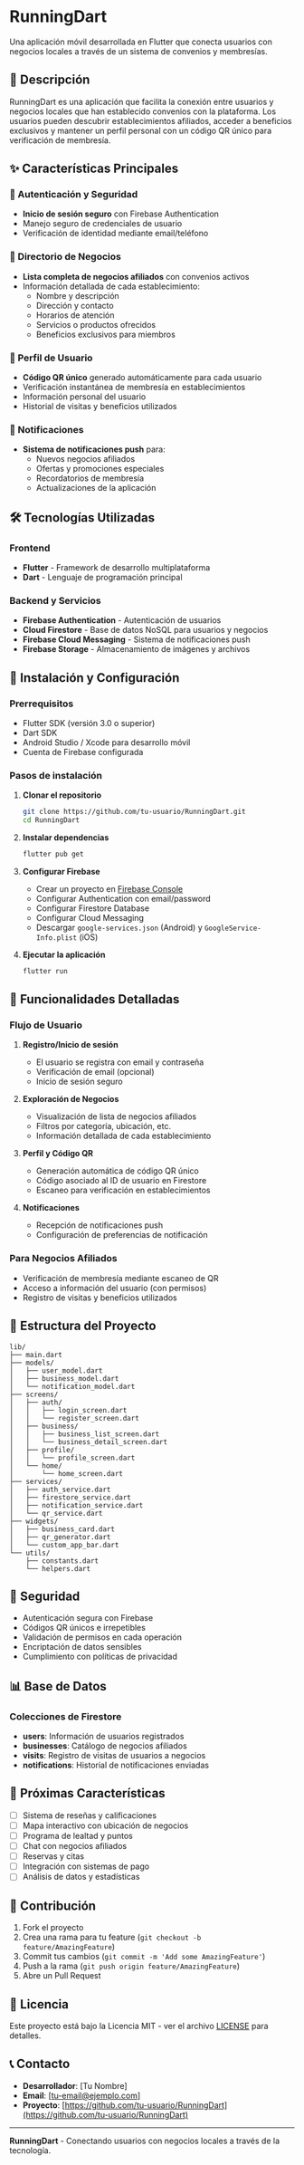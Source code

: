 # RunningDart

Una aplicación móvil desarrollada en Flutter que conecta usuarios con negocios locales a través de un sistema de convenios y membresías.

## 📱 Descripción

RunningDart es una aplicación que facilita la conexión entre usuarios y negocios locales que han establecido convenios con la plataforma. Los usuarios pueden descubrir establecimientos afiliados, acceder a beneficios exclusivos y mantener un perfil personal con un código QR único para verificación de membresía.

## ✨ Características Principales

### 🔐 Autenticación y Seguridad
- **Inicio de sesión seguro** con Firebase Authentication
- Manejo seguro de credenciales de usuario
- Verificación de identidad mediante email/teléfono

### 🏪 Directorio de Negocios
- **Lista completa de negocios afiliados** con convenios activos
- Información detallada de cada establecimiento:
  - Nombre y descripción
  - Dirección y contacto
  - Horarios de atención
  - Servicios o productos ofrecidos
  - Beneficios exclusivos para miembros

### 👤 Perfil de Usuario
- **Código QR único** generado automáticamente para cada usuario
- Verificación instantánea de membresía en establecimientos
- Información personal del usuario
- Historial de visitas y beneficios utilizados

### 🔔 Notificaciones
- **Sistema de notificaciones push** para:
  - Nuevos negocios afiliados
  - Ofertas y promociones especiales
  - Recordatorios de membresía
  - Actualizaciones de la aplicación

## 🛠️ Tecnologías Utilizadas

### Frontend
- **Flutter** - Framework de desarrollo multiplataforma
- **Dart** - Lenguaje de programación principal

### Backend y Servicios
- **Firebase Authentication** - Autenticación de usuarios
- **Cloud Firestore** - Base de datos NoSQL para usuarios y negocios
- **Firebase Cloud Messaging** - Sistema de notificaciones push
- **Firebase Storage** - Almacenamiento de imágenes y archivos

## 🚀 Instalación y Configuración

### Prerrequisitos
- Flutter SDK (versión 3.0 o superior)
- Dart SDK
- Android Studio / Xcode para desarrollo móvil
- Cuenta de Firebase configurada

### Pasos de instalación

1. **Clonar el repositorio**
   ```bash
   git clone https://github.com/tu-usuario/RunningDart.git
   cd RunningDart
   ```

2. **Instalar dependencias**
   ```bash
   flutter pub get
   ```

3. **Configurar Firebase**
   - Crear un proyecto en [Firebase Console](https://console.firebase.google.com/)
   - Configurar Authentication con email/password
   - Configurar Firestore Database
   - Configurar Cloud Messaging
   - Descargar `google-services.json` (Android) y `GoogleService-Info.plist` (iOS)

4. **Ejecutar la aplicación**
   ```bash
   flutter run
   ```

## 📱 Funcionalidades Detalladas

### Flujo de Usuario

1. **Registro/Inicio de sesión**
   - El usuario se registra con email y contraseña
   - Verificación de email (opcional)
   - Inicio de sesión seguro

2. **Exploración de Negocios**
   - Visualización de lista de negocios afiliados
   - Filtros por categoría, ubicación, etc.
   - Información detallada de cada establecimiento

3. **Perfil y Código QR**
   - Generación automática de código QR único
   - Código asociado al ID de usuario en Firestore
   - Escaneo para verificación en establecimientos

4. **Notificaciones**
   - Recepción de notificaciones push
   - Configuración de preferencias de notificación

### Para Negocios Afiliados

- Verificación de membresía mediante escaneo de QR
- Acceso a información del usuario (con permisos)
- Registro de visitas y beneficios utilizados

## 🔧 Estructura del Proyecto

```
lib/
├── main.dart
├── models/
│   ├── user_model.dart
│   ├── business_model.dart
│   └── notification_model.dart
├── screens/
│   ├── auth/
│   │   ├── login_screen.dart
│   │   └── register_screen.dart
│   ├── business/
│   │   ├── business_list_screen.dart
│   │   └── business_detail_screen.dart
│   ├── profile/
│   │   └── profile_screen.dart
│   └── home/
│       └── home_screen.dart
├── services/
│   ├── auth_service.dart
│   ├── firestore_service.dart
│   ├── notification_service.dart
│   └── qr_service.dart
├── widgets/
│   ├── business_card.dart
│   ├── qr_generator.dart
│   └── custom_app_bar.dart
└── utils/
    ├── constants.dart
    └── helpers.dart
```

## 🔐 Seguridad

- Autenticación segura con Firebase
- Códigos QR únicos e irrepetibles
- Validación de permisos en cada operación
- Encriptación de datos sensibles
- Cumplimiento con políticas de privacidad

## 📊 Base de Datos

### Colecciones de Firestore

- **users**: Información de usuarios registrados
- **businesses**: Catálogo de negocios afiliados
- **visits**: Registro de visitas de usuarios a negocios
- **notifications**: Historial de notificaciones enviadas

## 🚀 Próximas Características

- [ ] Sistema de reseñas y calificaciones
- [ ] Mapa interactivo con ubicación de negocios
- [ ] Programa de lealtad y puntos
- [ ] Chat con negocios afiliados
- [ ] Reservas y citas
- [ ] Integración con sistemas de pago
- [ ] Análisis de datos y estadísticas

## 🤝 Contribución

1. Fork el proyecto
2. Crea una rama para tu feature (`git checkout -b feature/AmazingFeature`)
3. Commit tus cambios (`git commit -m 'Add some AmazingFeature'`)
4. Push a la rama (`git push origin feature/AmazingFeature`)
5. Abre un Pull Request

## 📄 Licencia

Este proyecto está bajo la Licencia MIT - ver el archivo [LICENSE](LICENSE) para detalles.

## 📞 Contacto

- **Desarrollador**: [Tu Nombre]
- **Email**: [tu-email@ejemplo.com]
- **Proyecto**: [https://github.com/tu-usuario/RunningDart](https://github.com/tu-usuario/RunningDart)

---

**RunningDart** - Conectando usuarios con negocios locales a través de la tecnología.